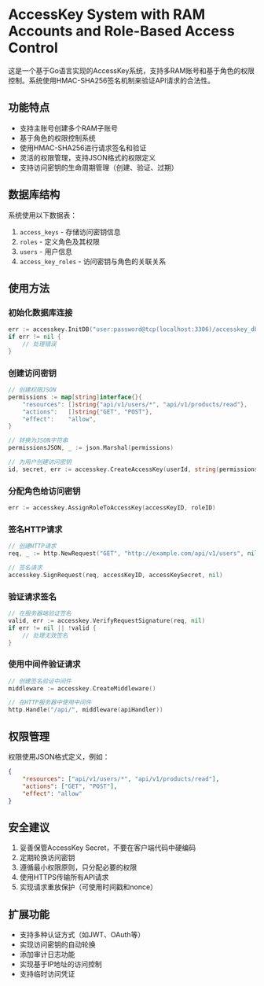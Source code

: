 # AccessKey System with RAM Accounts and Role-Based Access Control

这是一个基于Go语言实现的AccessKey系统，支持多RAM账号和基于角色的权限控制。系统使用HMAC-SHA256签名机制来验证API请求的合法性。

## 功能特点

- 支持主账号创建多个RAM子账号
- 基于角色的权限控制系统
- 使用HMAC-SHA256进行请求签名和验证
- 灵活的权限管理，支持JSON格式的权限定义
- 支持访问密钥的生命周期管理（创建、验证、过期）

## 数据库结构

系统使用以下数据表：

1. `access_keys` - 存储访问密钥信息
2. `roles` - 定义角色及其权限
3. `users` - 用户信息
4. `access_key_roles` - 访问密钥与角色的关联关系

## 使用方法

### 初始化数据库连接

```go
err := accesskey.InitDB("user:password@tcp(localhost:3306)/accesskey_db")
if err != nil {
    // 处理错误
}
```

### 创建访问密钥

```go
// 创建权限JSON
permissions := map[string]interface{}{
    "resources": []string{"api/v1/users/*", "api/v1/products/read"},
    "actions":   []string{"GET", "POST"},
    "effect":    "allow",
}

// 转换为JSON字符串
permissionsJSON, _ := json.Marshal(permissions)

// 为用户创建访问密钥
id, secret, err := accesskey.CreateAccessKey(userId, string(permissionsJSON))
```

### 分配角色给访问密钥

```go
err := accesskey.AssignRoleToAccessKey(accessKeyID, roleID)
```

### 签名HTTP请求

```go
// 创建HTTP请求
req, _ := http.NewRequest("GET", "http://example.com/api/v1/users", nil)

// 签名请求
accesskey.SignRequest(req, accessKeyID, accessKeySecret, nil)
```

### 验证请求签名

```go
// 在服务器端验证签名
valid, err := accesskey.VerifyRequestSignature(req, nil)
if err != nil || !valid {
    // 处理无效签名
}
```

### 使用中间件验证请求

```go
// 创建签名验证中间件
middleware := accesskey.CreateMiddleware()

// 在HTTP服务器中使用中间件
http.Handle("/api/", middleware(apiHandler))
```

## 权限管理

权限使用JSON格式定义，例如：

```json
{
    "resources": ["api/v1/users/*", "api/v1/products/read"],
    "actions": ["GET", "POST"],
    "effect": "allow"
}
```

## 安全建议

1. 妥善保管AccessKey Secret，不要在客户端代码中硬编码
2. 定期轮换访问密钥
3. 遵循最小权限原则，只分配必要的权限
4. 使用HTTPS传输所有API请求
5. 实现请求重放保护（可使用时间戳和nonce）

## 扩展功能

- 支持多种认证方式（如JWT、OAuth等）
- 实现访问密钥的自动轮换
- 添加审计日志功能
- 实现基于IP地址的访问控制
- 支持临时访问凭证